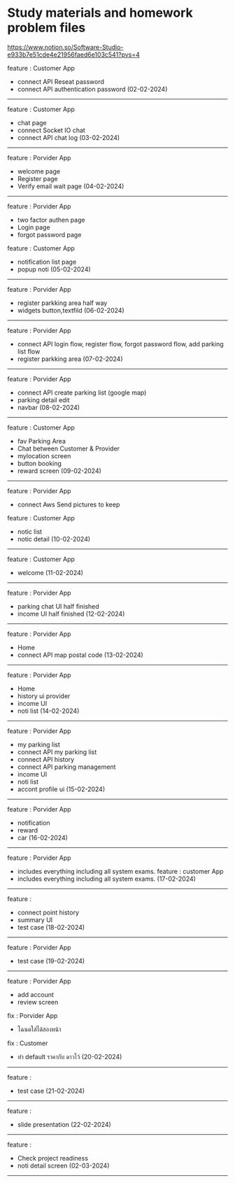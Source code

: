# Study materials and homework problem files
https://www.notion.so/Software-Studio-e933b7e51cde4e21956faed6e103c541?pvs=4

feature : Customer App
- connect API Reseat password
- connect API authentication password
(02-02-2024)
--------------------------------------------
feature : Customer App
- chat page
- connect Socket IO chat
- connect API chat log
(03-02-2024)
--------------------------------------------
feature : Porvider App
- welcome page
- Register page
- Verify email wait page
(04-02-2024)
--------------------------------------------
feature : Porvider App
- two factor authen page
- Login page
- forgot password page

feature : Customer App
- notification list page
- popup noti 
(05-02-2024)
--------------------------------------------
feature : Porvider App
- register parkking area half way
- widgets button,textfild
(06-02-2024)
--------------------------------------------
feature : Porvider App
- connect API login flow, register flow, forgot password flow, add parking list flow
- register parkking area
(07-02-2024)
--------------------------------------------
feature : Porvider App
- connect API  create parking list (google map)
- parking detail edit
- navbar 
(08-02-2024)
--------------------------------------------
feature : Customer App
- fav Parking Area
- Chat between Customer & Provider
- mylocation screen
- button booking
- reward screen
(09-02-2024)
--------------------------------------------
feature : Porvider App
- connect Aws Send pictures to keep
  
feature : Customer App
- notic list
- notic detail
(10-02-2024)
--------------------------------------------
feature : Customer App
- welcome 
(11-02-2024)
--------------------------------------------
feature : Porvider App
- parking chat UI half finished
- income UI half finished
(12-02-2024)
-------------------------------------------- 
feature : Porvider App
- Home
- connect API map postal code
(13-02-2024)
--------------------------------------------
feature : Porvider App
- Home
- history ui provider
- income UI
- noti list
(14-02-2024)
--------------------------------------------
feature : Porvider App
- my parking list
- connect API my parking list
- connect API history
- connect API parking management
- income UI
- noti list
- accont profile ui
(15-02-2024)
--------------------------------------------
feature : Porvider App
- notification
- reward
- car
(16-02-2024)
--------------------------------------------
feature : Porvider App
- includes everything including all system exams.
feature : customer App
- includes everything including all system exams.
(17-02-2024)
--------------------------------------------
feature : 
- connect point history
- summary UI
- test case
(18-02-2024)
--------------------------------------------
feature :  Porvider App
- test case
(19-02-2024)
--------------------------------------------
feature :  Porvider App
- add account
- review screen

fix : Porvider App
- โฉนดใส่ได้สองหน้า

fix : Customer
- ทำ default ราคากับ ดาวไว้
(20-02-2024)
--------------------------------------------
feature : 
- test case
(21-02-2024)
--------------------------------------------
feature : 
- slide presentation
(22-02-2024)
--------------------------------------------
feature : 
- Check project readiness
- noti detail screen
(02-03-2024)
--------------------------------------------
